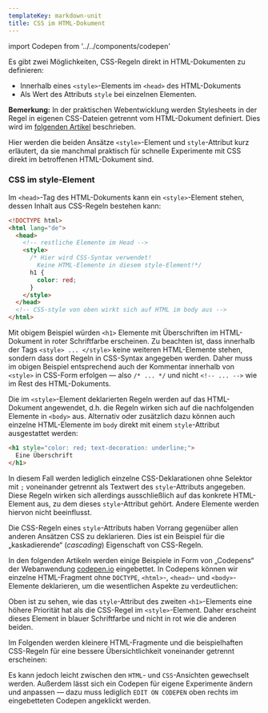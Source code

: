 ```yaml
---
templateKey: markdown-unit
title: CSS im HTML-Dokument
---
```


import Codepen from '../../components/codepen'

Es gibt zwei Möglichkeiten, CSS-Regeln direkt in HTML-Dokumenten zu definieren:

- Innerhalb eines `<style>`-Elements im `<head>` des HTML-Dokuments
- Als Wert des Attributs `style` bei einzelnen Elementen.

**Bemerkung:** In der praktischen Webentwicklung werden Stylesheets in der Regel
in eigenen CSS-Dateien getrennt vom HTML-Dokument definiert. Dies wird
im [folgenden Artikel](../html-und-css) beschrieben.

Hier werden die beiden Ansätze `<style>`-Element und `style`-Attribut kurz
erläutert, da sie manchmal praktisch für schnelle Experimente mit CSS
direkt im betroffenen HTML-Dokument sind.

### CSS im style-Element

Im `<head>`-Tag des HTML-Dokuments kann ein `<style>`-Element stehen,
dessen Inhalt aus CSS-Regeln bestehen kann:

```html
<!DOCTYPE html>
<html lang="de">
  <head>
    <!-- restliche Elemente im Head -->
    <style>
      /* Hier wird CSS-Syntax verwendet! 
        Keine HTML-Elemente in diesem style-Element!*/
      h1 {
        color: red;
      }
    </style>
  </head>
  <!-- CSS-style von oben wirkt sich auf HTML im body aus -->
</html>
```

Mit obigem Beispiel würden `<h1>` Elemente mit Überschriften im
HTML-Dokument in roter Schriftfarbe erscheinen. Zu beachten ist,
dass innerhalb der Tags `<style> ... </style>` keine weiteren HTML-Elemente
stehen, sondern dass dort Regeln in CSS-Syntax angegeben werden. Daher muss
im obigen Beispiel entsprechend auch der Kommentar innerhalb von `<style>` in CSS-Form
erfolgen &mdash; also `/* ... */` und nicht `<!-- ... -->` wie im Rest des HTML-Dokuments.

Die im `<style>`-Element deklarierten Regeln werden auf das HTML-Dokument
angewendet, d.h. die Regeln wirken sich auf die nachfolgenden Elemente in `<body>`
aus. Alternativ oder zusätzlich dazu können auch einzelne HTML-Elemente im
`body` direkt mit einem `style`-Attribut ausgestattet werden:

```html
<h1 style="color: red; text-decoration: underline;">
  Eine Überschrift
</h1>
```

In diesem Fall werden lediglich einzelne CSS-Deklarationen ohne Selektor
mit `;` voneinander getrennt als Textwert des `style`-Attributs angegeben.
Diese Regeln wirken sich allerdings ausschließlich auf das konkrete HTML-Element aus,
zu dem dieses `style`-Attribut gehört. Andere Elemente werden hiervon nicht beeinflusst.

Die CSS-Regeln eines `style`-Attributs haben Vorrang gegenüber allen anderen
Ansätzen CSS zu deklarieren. Dies ist ein Beispiel für die „kaskadierende“ (_cascading_)
Eigenschaft von CSS-Regeln.

In den folgenden Artikeln werden einige Beispiele in Form von „Codepens“
der Webanwendung [codepen.io](https://codepen.io) eingebettet. In Codepens
können wir einzelne HTML-Fragment ohne `DOCTYPE`, `<html>`-, `<head>`-
und `<body>`-Elemente deklarieren, um die wesentlichen Aspekte zu verdeutlichen:

<Codepen id="VwLWaxr" height="280" defaultTabs="html,result" />

Oben ist zu sehen, wie das `style`-Attribut des zweiten `<h1>`-Elements eine
höhere Priorität hat als die CSS-Regel im `<style>`-Element. Daher erscheint
dieses Element in blauer Schriftfarbe und nicht in rot wie die anderen beiden.

Im Folgenden werden kleinere HTML-Fragmente und die beispielhaften CSS-Regeln
für eine bessere Übersichtlichkeit voneinander getrennt erscheinen:

<Codepen id="abOwNRp" height="280" />

Es kann jedoch leicht zwischen den `HTML`- und `CSS`-Ansichten gewechselt werden.
Außerdem lässt sich ein Codepen für eigene Experimente ändern und anpassen
&mdash; dazu muss lediglich `EDIT ON CODEPEN` oben rechts im eingebetteten Codepen
angeklickt werden.
